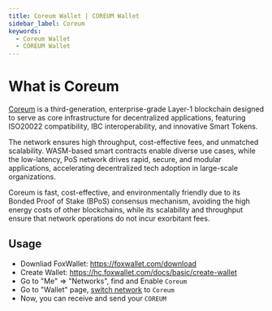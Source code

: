 ```yaml
---
title: Coreum Wallet | COREUM Wallet
sidebar_label: Coreum
keywords:
  - Coreum Wallet
  - COREUM Wallet
---
```


# What is Coreum
[Coreum](https://www.coreum.com/) is a third-generation, enterprise-grade Layer-1 blockchain designed to serve as core infrastructure for decentralized applications, featuring ISO20022 compatibility, IBC interoperability, and innovative Smart Tokens.   

The network ensures high throughput, cost-effective fees, and unmatched scalability. WASM-based smart contracts enable diverse use cases, while the low-latency, PoS network drives rapid, secure, and modular applications, accelerating decentralized tech adoption in large-scale organizations.   

Coreum is fast, cost-effective, and environmentally friendly due to its Bonded Proof of Stake (BPoS) consensus mechanism, avoiding the high energy costs of other blockchains, while its scalability and throughput ensure that network operations do not incur exorbitant fees.

## Usage
* Downliad FoxWallet: https://foxwallet.com/download
* Create Wallet: https://hc.foxwallet.com/docs/basic/create-wallet
* Go to "Me" => "Networks", find and Enable `Coreum` 
* Go to "Wallet" page, [switch network](https://hc.foxwallet.com/docs/basic/manage-funds#switch-networks) to `Coreum`
* Now, you can receive and send your `COREUM`
